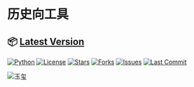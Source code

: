 # 历史向工具
## 📦 [Latest Version](https://github.com/HistoriaNonVult/Emperor_Generator/releases/latest)
[![Python](https://img.shields.io/badge/Python-3.8%2B-blue)](https://www.python.org)
[![License](https://img.shields.io/badge/License-GPL--3.0-green)](https://github.com/HistoriaNonVult/Emperor_Generator/blob/master/LICENSE)
[![Stars](https://img.shields.io/github/stars/HistoriaNonVult/Emperor_Generator?style=social)](https://github.com/HistoriaNonVult/Emperor_Generator/stargazers)
[![Forks](https://img.shields.io/github/forks/HistoriaNonVult/Emperor_Generator?style=social)](https://github.com/HistoriaNonVult/Emperor_Generator/network/members)
[![Issues](https://img.shields.io/github/issues/HistoriaNonVult/Emperor_Generator)](https://github.com/HistoriaNonVult/Emperor_Generator/issues)
[![Last Commit](https://img.shields.io/github/last-commit/HistoriaNonVult/Emperor_Generator)](https://github.com/HistoriaNonVult/Emperor_Generator/commits/master)


![玉玺](assets/images/seal.ico)